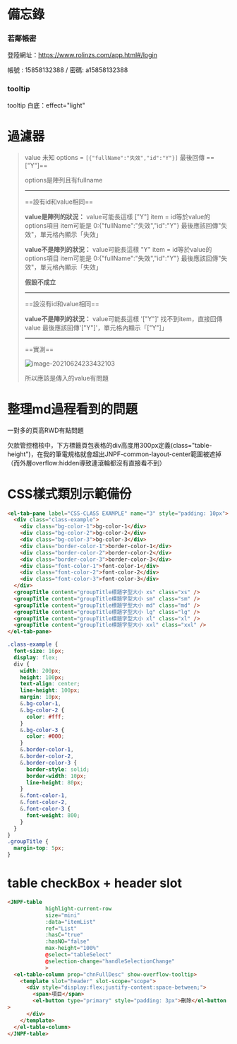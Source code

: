 # 備忘錄

### 若鄰帳密

登陸網址：https://www.rolinzs.com/app.html#/login

帳號 : 15858132388 / 密碼: a15858132388



### tooltip 

tooltip 白底：effect="light"





# 過濾器

> value 未知
> options = `[{"fullName":"失效","id":"Y"}]` 
> 最後回傳 ==["Y"]==
>
> options是陣列且有fullname
>
> ------
>
> ==設有id和value相同==
>
> 
>
> **value是陣列的狀況：**
> value可能長這樣 ["Y"]
> item = id等於value的options項目
> item可能是 0:{"fullName":"失效","id":"Y"}
> 最後應該回傳"失效"，單元格內顯示「失效」
>
> 
>
> **value不是陣列的狀況：**
> value可能長這樣 "Y"
> item = id等於value的options項目
> item可能是 0:{"fullName":"失效","id":"Y"}
> 最後應該回傳"失效"，單元格內顯示「失效」
>
> 
>
> **假設不成立**
>
> ------
>
> ==設沒有id和value相同==
>
> 
>
> **value不是陣列的狀況：**
> value可能長這樣 '["Y"]'
> 找不到item，直接回傳value
> 最後應該回傳'["Y"]'，單元格內顯示「["Y"]」
>
> ------
>
> ==實測==
>
> ![image-20210624233432103](https://raw.githubusercontent.com/cynthia204z/mybed1/master/img/image-20210624233432103.png)
>
> 所以應該是傳入的value有問題





# 整理md過程看到的問題

一對多的頁高RWD有點問題

欠款管控稽核中，下方標籤頁包表格的div高度用300px定義(class="table-height")，在我的筆電規格就會超出JNPF-common-layout-center範圍被遮掉（而外層overflow:hidden導致連滾輪都沒有直接看不到）





# CSS樣式類別示範備份

```html
<el-tab-pane label="CSS-CLASS EXAMPLE" name="3" style="padding: 10px">
  <div class="class-example">
    <div class="bg-color-1">bg-color-1</div>
    <div class="bg-color-2">bg-color-2</div>
    <div class="bg-color-3">bg-color-3</div>
    <div class="border-color-1">border-color-1</div>
    <div class="border-color-2">border-color-2</div>
    <div class="border-color-3">border-color-3</div>
    <div class="font-color-1">font-color-1</div>
    <div class="font-color-2">font-color-2</div>
    <div class="font-color-3">font-color-3</div>
  </div>
  <groupTitle content="groupTitle標題字型大小 xs" class="xs" />
  <groupTitle content="groupTitle標題字型大小 sm" class="sm" />
  <groupTitle content="groupTitle標題字型大小 md" class="md" />
  <groupTitle content="groupTitle標題字型大小 lg" class="lg" />
  <groupTitle content="groupTitle標題字型大小 xl" class="xl" />
  <groupTitle content="groupTitle標題字型大小 xxl" class="xxl" />
</el-tab-pane>
```

```scss
.class-example {
  font-size: 16px;
  display: flex;
  div {
    width: 200px;
    height: 100px;
    text-align: center;
    line-height: 100px;
    margin: 10px;
    &.bg-color-1,
    &.bg-color-2 {
      color: #fff;
    }
    &.bg-color-3 {
      color: #000;
    }
    &.border-color-1,
    &.border-color-2,
    &.border-color-3 {
      border-style: solid;
      border-width: 10px;
      line-height: 80px;
    }
    &.font-color-1,
    &.font-color-2,
    &.font-color-3 {
      font-weight: 800;
    }
  }
}
.groupTitle {
  margin-top: 5px;
}
```



# table checkBox + header slot

```html
<JNPF-table
            highlight-current-row
            size="mini"
            :data="itemList"
            ref="List"
            :hasC="true"
            :hasNO="false"
            max-height="100%"
            @select="tableSelect"
            @selection-change="handleSelectionChange"
            >
  <el-table-column prop="chnFullDesc" show-overflow-tooltip>
    <template slot="header" slot-scope="scope">
      <div style="display:flex;justify-content:space-between;">
        <span>項目</span>
        <el-button type="primary" style="padding: 3px">刪除</el-button
>
      </div>
    </template>
  </el-table-column>
</JNPF-table>
```


